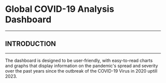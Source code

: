 # Global COVID-19 Analysis Dashboard
____________________________________________________________________________________________________________
## INTRODUCTION
____________________________________________________________________________________________________________
The dashboard is designed to be user-friendly, with easy-to-read charts and graphs that display information on the pandemic's spread and severity
over the past years since the outbreak of the COVID-19 Virus in 2020 uptill 2023.
